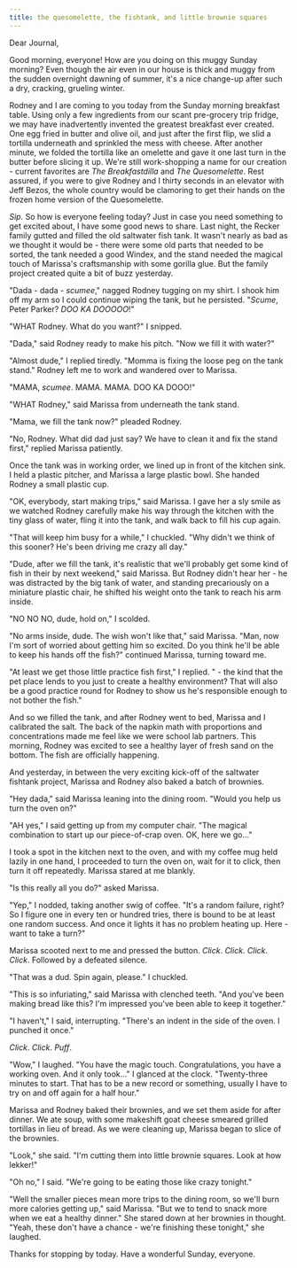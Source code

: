 ```yaml
---
title: the quesomelette, the fishtank, and little brownie squares
---
```


Dear Journal,

Good morning, everyone!  How are you doing on this muggy Sunday
morning?  Even though the air even in our house is thick and muggy
from the sudden overnight dawning of summer, it's a nice change-up
after such a dry, cracking, grueling winter.

Rodney and I are coming to you today from the Sunday morning breakfast
table.  Using only a few ingredients from our scant pre-grocery trip
fridge, we may have inadvertently invented the greatest breakfast ever
created.  One egg fried in butter and olive oil, and just after the
first flip, we slid a tortilla underneath and sprinkled the mess with
cheese.  After another minute, we folded the tortilla like an omelette
and gave it one last turn in the butter before slicing it up.  We're
still work-shopping a name for our creation - current favorites are
_The Breakfastdilla_ and _The Quesomelette_.  Rest assured, if you
were to give Rodney and I thirty seconds in an elevator with Jeff
Bezos, the whole country would be clamoring to get their hands on the
frozen home version of the Quesomelette.

_Sip._ So how is everyone feeling today?  Just in case you need
something to get excited about, I have some good news to share.  Last
night, the Recker family gutted and filled the old saltwater fish
tank.  It wasn't nearly as bad as we thought it would be - there were
some old parts that needed to be sorted, the tank needed a good
Windex, and the stand needed the magical touch of Marissa's
craftsmanship with some gorilla glue.  But the family project created
quite a bit of buzz yesterday.

"Dada - dada - _scumee_," nagged Rodney tugging on my shirt.  I shook
him off my arm so I could continue wiping the tank, but he persisted.
"_Scume_, Peter Parker?  _DOO KA DOOOOO_!"

"WHAT Rodney.  What do you want?" I snipped.

"Dada," said Rodney ready to make his pitch.  "Now we fill it with
water?"

"Almost dude," I replied tiredly.  "Momma is fixing the loose peg on
the tank stand."  Rodney left me to work and wandered over to Marissa.

"MAMA, _scumee_.  MAMA.  MAMA.  DOO KA DOOO!"

"WHAT Rodney," said Marissa from underneath the tank stand.

"Mama, we fill the tank now?" pleaded Rodney.

"No, Rodney.  What did dad just say?  We have to clean it and fix the
stand first," replied Marissa patiently.

Once the tank was in working order, we lined up in front of the
kitchen sink.  I held a plastic pitcher, and Marissa a large plastic
bowl.  She handed Rodney a small plastic cup.

"OK, everybody, start making trips," said Marissa.  I gave her a sly
smile as we watched Rodney carefully make his way through the kitchen
with the tiny glass of water, fling it into the tank, and walk back to
fill his cup again.

"That will keep him busy for a while," I chuckled.  "Why didn't we
think of this sooner?  He's been driving me crazy all day."

"Dude, after we fill the tank, it's realistic that we'll probably get
some kind of fish in their by next weekend," said Marissa.  But Rodney
didn't hear her - he was distracted by the big tank of water, and
standing precariously on a miniature plastic chair, he shifted his
weight onto the tank to reach his arm inside.

"NO NO NO, dude, hold on," I scolded.

"No arms inside, dude.  The wish won't like that," said Marissa.
"Man, now I'm sort of worried about getting him so excited.  Do you
think he'll be able to keep his hands off the fish?" continued
Marissa, turning toward me.

"At least we get those little practice fish first," I replied.  " -
the kind that the pet place lends to you just to create a healthy
environment?  That will also be a good practice round for Rodney to
show us he's responsible enough to not bother the fish."

And so we filled the tank, and after Rodney went to bed, Marissa and I
calibrated the salt.  The back of the napkin math with proportions and
concentrations made me feel like we were school lab partners.  This
morning, Rodney was excited to see a healthy layer of fresh sand on
the bottom.  The fish are officially happening.

And yesterday, in between the very exciting kick-off of the saltwater
fishtank project, Marissa and Rodney also baked a batch of brownies.

"Hey dada," said Marissa leaning into the dining room.  "Would you
help us turn the oven on?"

"AH yes," I said getting up from my computer chair.  "The magical
combination to start up our piece-of-crap oven.  OK, here we go..."

I took a spot in the kitchen next to the oven, and with my coffee mug
held lazily in one hand, I proceeded to turn the oven on, wait for it
to click, then turn it off repeatedly.  Marissa stared at me blankly.

"Is this really all you do?" asked Marissa.

"Yep," I nodded, taking another swig of coffee.  "It's a random
failure, right?  So I figure one in every ten or hundred tries, there
is bound to be at least one random success.  And once it lights it has
no problem heating up.  Here - want to take  a turn?"

Marissa scooted next to me and pressed the button.  _Click_.  _Click_.
_Click_.  _Click_.  Followed by a defeated silence.

"That was a dud.  Spin again, please." I chuckled.

"This is so infuriating," said Marissa with clenched teeth.  "And
you've been making bread like this?  I'm impressed you've been able to
keep it together."

"I haven't," I said, interrupting.  "There's an indent in the side of
the oven.  I punched it once."

_Click_.  _Click_.  _Puff_.

"Wow," I laughed.  "You have the magic touch.  Congratulations, you
have a working oven.  And it only took..." I glanced at the clock.
"Twenty-three minutes to start.  That has to be a new record or
something, usually I have to try on and off again for a half hour."

Marissa and Rodney baked their brownies, and we set them aside for
after dinner.  We ate soup, with some makeshift goat cheese smeared
grilled tortillas in lieu of bread.  As we were cleaning up, Marissa
began to slice of the brownies.

"Look," she said.  "I'm cutting them into little brownie squares.
Look at how lekker!"

"Oh no," I said.  "We're going to be eating those like crazy tonight."

"Well the smaller pieces mean more trips to the dining room, so we'll
burn more calories getting up," said Marissa.  "But we to tend to
snack more when we eat a healthy dinner."  She stared down at her
brownies in thought.  "Yeah, these don't have a chance - we're
finishing these tonight," she laughed.

Thanks for stopping by today.  Have a wonderful Sunday, everyone.
